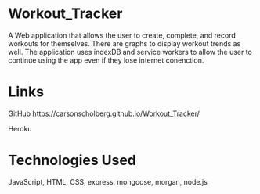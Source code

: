 # Workout_Tracker
A Web application that allows the user to create, complete, and record workouts for themselves. There are graphs to display workout trends as well. The application uses indexDB and service workers to allow the user to continue using the app even if they lose internet conenction.


# Links
GitHub https://carsonscholberg.github.io/Workout_Tracker/

Heroku 

# Technologies Used
JavaScript, HTML, CSS, express, mongoose, morgan, node.js